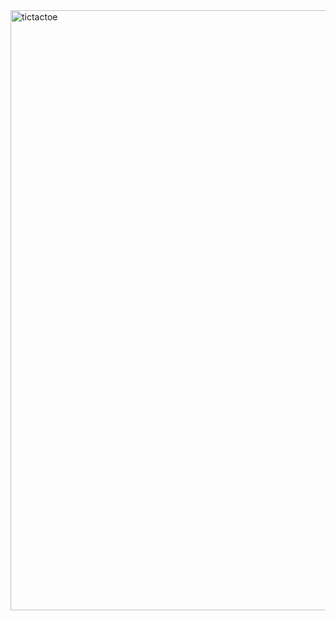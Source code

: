 <img width="960" alt="tictactoe" src="https://user-images.githubusercontent.com/78418025/165027239-b7788048-c497-49f7-b9f1-e73b3cdd2850.png">

